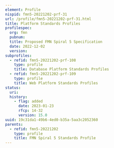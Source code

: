 ```yaml
---
element: Profile
nispid: fmn5-20221202-prf-31
url: /profile/fmn5-20221202-prf-31.html
title: Platform Standards Profiles
profilespec:
  org: fmn
  pubnum: 
  title: Proposed FMN Spiral 5 Specification
  date: 2022-12-02
  version: 
subprofiles:
  - refid: fmn5-20221202-prf-108
    type: profile
    title: Database Platform Standards Profiles
  - refid: fmn5-20221202-prf-109
    type: profile
    title: Web Platform Standards Profiles
status:
  uri: 
  history: 
    - flag: added
      date: 2023-01-23
      rfcp: 14-32
      version: 15.0
uuid: 19c31da1-49b6-4ed0-b35a-5aa3c2052360
parents:
  - refid: fmn5-20221202
    type: profile
    title: FMN Spiral 5 Standards Profile
---
```

